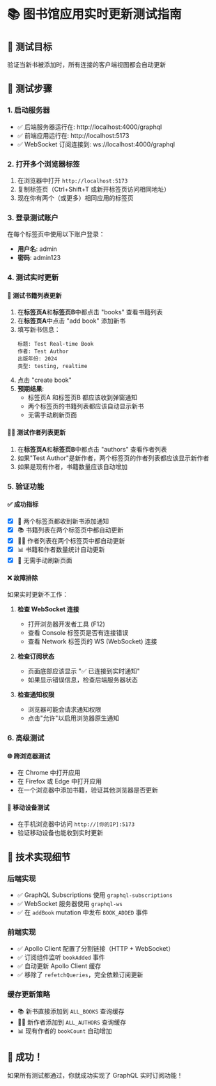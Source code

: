 # 📚 图书馆应用实时更新测试指南

## 🎯 测试目标
验证当新书被添加时，所有连接的客户端视图都会自动更新

## 🚀 测试步骤

### 1. 启动服务器
- ✅ 后端服务器运行在: http://localhost:4000/graphql
- ✅ 前端应用运行在: http://localhost:5173
- ✅ WebSocket 订阅连接到: ws://localhost:4000/graphql

### 2. 打开多个浏览器标签
1. 在浏览器中打开 `http://localhost:5173`
2. 复制标签页（Ctrl+Shift+T 或新开标签页访问相同地址）
3. 现在你有两个（或更多）相同应用的标签页

### 3. 登录测试账户
在每个标签页中使用以下账户登录：
- **用户名**: admin
- **密码**: admin123

### 4. 测试实时更新

#### 📖 测试书籍列表更新
1. 在**标签页A**和**标签页B**中都点击 "books" 查看书籍列表
2. 在**标签页A**中点击 "add book" 添加新书
3. 填写新书信息：
   ```
   标题: Test Real-time Book
   作者: Test Author  
   出版年份: 2024
   类型: testing, realtime
   ```
4. 点击 "create book"
5. **预期结果**:
   - 标签页A 和标签页B 都应该收到弹窗通知
   - 两个标签页的书籍列表都应该自动显示新书
   - 无需手动刷新页面

#### 👨‍💼 测试作者列表更新
1. 在**标签页A**和**标签页B**中都点击 "authors" 查看作者列表
2. 如果"Test Author"是新作者，两个标签页的作者列表都应该显示新作者
3. 如果是现有作者，书籍数量应该自动增加

### 5. 验证功能

#### ✅ 成功指标
- [x] 🔔 两个标签页都收到新书添加通知
- [x] 📚 书籍列表在两个标签页中都自动更新
- [x] 👨‍💼 作者列表在两个标签页中都自动更新
- [x] 📊 书籍和作者数量统计自动更新
- [x] 🔄 无需手动刷新页面

#### ❌ 故障排除
如果实时更新不工作：

1. **检查 WebSocket 连接**
   - 打开浏览器开发者工具 (F12)
   - 查看 Console 标签页是否有连接错误
   - 查看 Network 标签页的 WS (WebSocket) 连接

2. **检查订阅状态**
   - 页面底部应该显示 "✅ 已连接到实时通知"
   - 如果显示错误信息，检查后端服务器状态

3. **检查通知权限**
   - 浏览器可能会请求通知权限
   - 点击"允许"以启用浏览器原生通知

### 6. 高级测试

#### 🌐 跨浏览器测试
- 在 Chrome 中打开应用
- 在 Firefox 或 Edge 中打开应用
- 在一个浏览器中添加书籍，验证其他浏览器是否更新

#### 📱 移动设备测试
- 在手机浏览器中访问 `http://[你的IP]:5173`
- 验证移动设备也能收到实时更新

## 🔧 技术实现细节

### 后端实现
- ✅ GraphQL Subscriptions 使用 `graphql-subscriptions`
- ✅ WebSocket 服务器使用 `graphql-ws`
- ✅ 在 `addBook` mutation 中发布 `BOOK_ADDED` 事件

### 前端实现
- ✅ Apollo Client 配置了分割链接（HTTP + WebSocket）
- ✅ 订阅组件监听 `bookAdded` 事件
- ✅ 自动更新 Apollo Client 缓存
- ✅ 移除了 `refetchQueries`，完全依赖订阅更新

### 缓存更新策略
- 📚 新书直接添加到 `ALL_BOOKS` 查询缓存
- 👨‍💼 新作者添加到 `ALL_AUTHORS` 查询缓存
- 📊 现有作者的 `bookCount` 自动增加

## 🎉 成功！
如果所有测试都通过，你就成功实现了 GraphQL 实时订阅功能！
